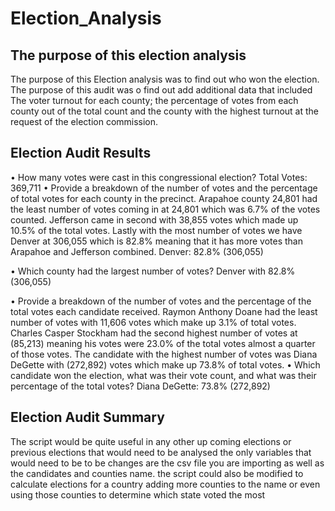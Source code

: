 # Election_Analysis

## The purpose of this election analysis 

The purpose of this Election analysis was to find out who won the election. The purpose of this audit was o find out add additional data that included The voter turnout for each county; the percentage of votes from each county out of the total count and the county with the highest turnout at the request of the election commission.

## Election Audit Results
•	How many votes were cast in this congressional election?
Total Votes: 369,711
•	Provide a breakdown of the number of votes and the percentage of total votes for each county in the precinct.
Arapahoe county 24,801 had the least number of votes coming in at 24,801 which was 6.7% of the votes counted. Jefferson came in second with 38,855 votes which made up 10.5% of the total votes. Lastly with the most number of votes we have Denver at 306,055 which is 82.8% meaning that it has more votes than Arapahoe and Jefferson combined.
Denver: 82.8% (306,055)

•	Which county had the largest number of votes?
Denver with 82.8% (306,055)

•	Provide a breakdown of the number of votes and the percentage of the total votes each candidate received.
Raymon Anthony Doane had the least number of votes with 11,606 votes which make up 3.1% of total votes. Charles Casper Stockham had the second highest number of votes at (85,213) meaning his votes were 23.0% of the total votes almost a quarter of those votes. The candidate with the highest number of votes was Diana DeGette with (272,892) votes which make up 73.8% of total votes. 
•	Which candidate won the election, what was their vote count, and what was their percentage of the total votes?
Diana DeGette: 73.8% (272,892)

##	Election Audit Summary
The script would be quite useful in any other up coming elections or previous elections that would need to be analysed the only variables that would need to be to be changes are the csv file you are importing as well as the candidates and counties name. the script could also be modified to calculate elections for a country adding more counties to the name or even using those counties to determine which state voted the most 
